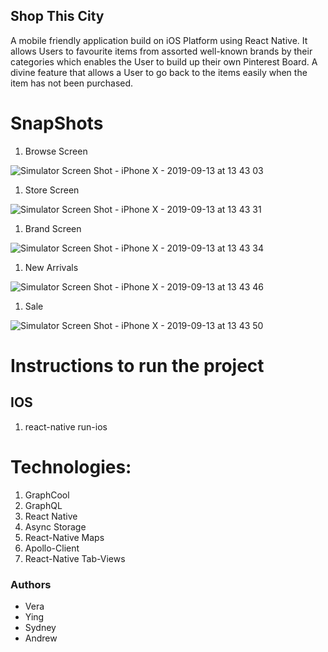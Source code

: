 ## Shop This City
  A mobile friendly application build on iOS Platform using React Native. It allows Users to favourite items from assorted well-known brands by their categories which enables the User to build up their own Pinterest Board. A divine feature that allows a User to go back to the items easily when the item has not been purchased. 
  
  # SnapShots
 
 1. Browse Screen 

 ![Simulator Screen Shot - iPhone X - 2019-09-13 at 13 43 03](https://user-images.githubusercontent.com/43800526/64893711-9fd5ba00-d62c-11e9-8785-45832dbab60a.png)


 1. Store Screen  
 
 ![Simulator Screen Shot - iPhone X - 2019-09-13 at 13 43 31](https://user-images.githubusercontent.com/43800526/64893760-c3006980-d62c-11e9-8fe7-9a0707e35490.png)

 1. Brand Screen 

 ![Simulator Screen Shot - iPhone X - 2019-09-13 at 13 43 34](https://user-images.githubusercontent.com/43800526/64893795-db708400-d62c-11e9-9d76-2cec287f36ab.png)

 1. New Arrivals 
 
![Simulator Screen Shot - iPhone X - 2019-09-13 at 13 43 46](https://user-images.githubusercontent.com/43800526/64893827-f9d67f80-d62c-11e9-8a8c-6e29f4438a25.png)

 1. Sale 

![Simulator Screen Shot - iPhone X - 2019-09-13 at 13 43 50](https://user-images.githubusercontent.com/43800526/64893850-078c0500-d62d-11e9-9a32-0cbbd2b229f8.png)



# Instructions to run the project 

## IOS

1. react-native run-ios

# Technologies: 

1.	GraphCool 
1.	GraphQL
1.	React Native
1.	Async Storage
1.	React-Native Maps 
1.	Apollo-Client 
1.	React-Native Tab-Views 

### Authors

- Vera
- Ying
- Sydney
- Andrew
